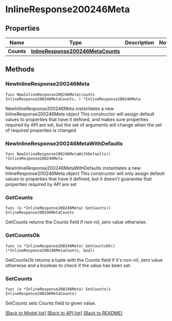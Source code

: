 # InlineResponse200246Meta

## Properties

Name | Type | Description | Notes
------------ | ------------- | ------------- | -------------
**Counts** | [**InlineResponse200246MetaCounts**](InlineResponse200246MetaCounts.md) |  | 

## Methods

### NewInlineResponse200246Meta

`func NewInlineResponse200246Meta(counts InlineResponse200246MetaCounts, ) *InlineResponse200246Meta`

NewInlineResponse200246Meta instantiates a new InlineResponse200246Meta object
This constructor will assign default values to properties that have it defined,
and makes sure properties required by API are set, but the set of arguments
will change when the set of required properties is changed

### NewInlineResponse200246MetaWithDefaults

`func NewInlineResponse200246MetaWithDefaults() *InlineResponse200246Meta`

NewInlineResponse200246MetaWithDefaults instantiates a new InlineResponse200246Meta object
This constructor will only assign default values to properties that have it defined,
but it doesn't guarantee that properties required by API are set

### GetCounts

`func (o *InlineResponse200246Meta) GetCounts() InlineResponse200246MetaCounts`

GetCounts returns the Counts field if non-nil, zero value otherwise.

### GetCountsOk

`func (o *InlineResponse200246Meta) GetCountsOk() (*InlineResponse200246MetaCounts, bool)`

GetCountsOk returns a tuple with the Counts field if it's non-nil, zero value otherwise
and a boolean to check if the value has been set.

### SetCounts

`func (o *InlineResponse200246Meta) SetCounts(v InlineResponse200246MetaCounts)`

SetCounts sets Counts field to given value.



[[Back to Model list]](../README.md#documentation-for-models) [[Back to API list]](../README.md#documentation-for-api-endpoints) [[Back to README]](../README.md)


